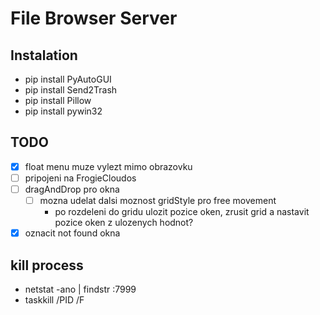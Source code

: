# File Browser Server

## Instalation

- pip install PyAutoGUI
- pip install Send2Trash
- pip install Pillow
- pip install pywin32

## TODO

- [x] float menu muze vylezt mimo obrazovku
- [ ] pripojeni na FrogieCloudos
- [ ] dragAndDrop pro okna
    - [ ] mozna udelat dalsi moznost gridStyle pro free movement
        - po rozdeleni do gridu ulozit pozice oken, zrusit grid a nastavit pozice oken z ulozenych hodnot?
- [x] oznacit not found okna

## kill process

- netstat -ano | findstr :7999
- taskkill /PID <PID> /F